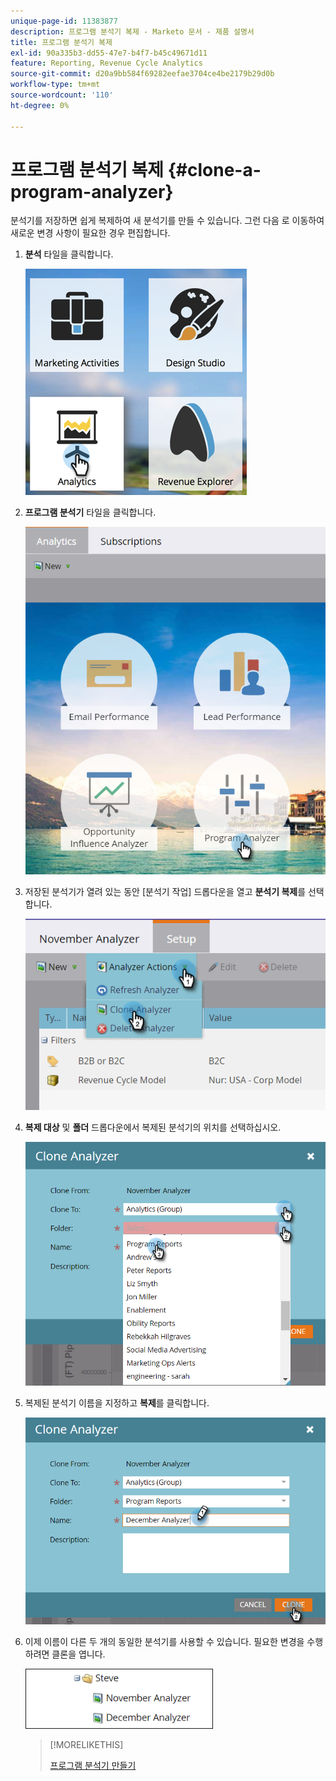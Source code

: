 ```yaml
---
unique-page-id: 11383877
description: 프로그램 분석기 복제 - Marketo 문서 - 제품 설명서
title: 프로그램 분석기 복제
exl-id: 90a335b3-dd55-47e7-b4f7-b45c49671d11
feature: Reporting, Revenue Cycle Analytics
source-git-commit: d20a9bb584f69282eefae3704ce4be2179b29d0b
workflow-type: tm+mt
source-wordcount: '110'
ht-degree: 0%

---
```


# 프로그램 분석기 복제 {#clone-a-program-analyzer}

분석기를 저장하면 쉽게 복제하여 새 분석기를 만들 수 있습니다. 그런 다음 로 이동하여 새로운 변경 사항이 필요한 경우 편집합니다.

1. **분석** 타일을 클릭합니다.

   ![](assets/2017-05-01-08-20-37.png)

1. **프로그램 분석기** 타일을 클릭합니다.

   ![](assets/program-analyzer-icon-hand.png)

1. 저장된 분석기가 열려 있는 동안 [분석기 작업] 드롭다운을 열고 **분석기 복제**&#x200B;를 선택합니다.

   ![](assets/image2016-10-31-16-3a12-3a6.png)

1. **복제 대상** 및 **폴더** 드롭다운에서 복제된 분석기의 위치를 선택하십시오.

   ![](assets/image2016-10-31-16-3a13-3a42.png)

1. 복제된 분석기 이름을 지정하고 **복제**&#x200B;를 클릭합니다.

   ![](assets/image2016-10-31-16-3a15-3a15.png)

1. 이제 이름이 다른 두 개의 동일한 분석기를 사용할 수 있습니다. 필요한 변경을 수행하려면 클론을 엽니다.

   ![](assets/image2016-10-31-16-3a17-3a11.png)

   >[!MORELIKETHIS]
   >
   >[프로그램 분석기 만들기](/help/marketo/product-docs/reporting/revenue-cycle-analytics/program-analytics/create-a-program-analyzer.md)
